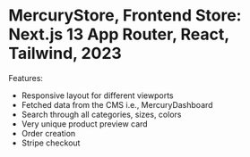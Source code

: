 # MercuryStore, Frontend Store: Next.js 13 App Router, React, Tailwind, 2023

Features:

- Responsive layout for different viewports
- Fetched data from the CMS i.e., MercuryDashboard
- Search through all categories, sizes, colors
- Very unique product preview card
- Order creation
- Stripe checkout